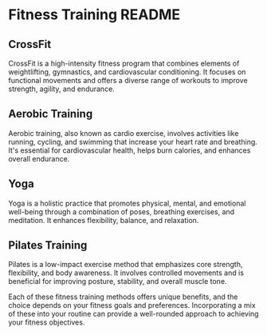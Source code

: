# Fitness Training README

## CrossFit
CrossFit is a high-intensity fitness program that combines elements of weightlifting, gymnastics, and cardiovascular conditioning. It focuses on functional movements and offers a diverse range of workouts to improve strength, agility, and endurance.

## Aerobic Training
Aerobic training, also known as cardio exercise, involves activities like running, cycling, and swimming that increase your heart rate and breathing. It's essential for cardiovascular health, helps burn calories, and enhances overall endurance.

## Yoga
Yoga is a holistic practice that promotes physical, mental, and emotional well-being through a combination of poses, breathing exercises, and meditation. It enhances flexibility, balance, and relaxation.

## Pilates Training
Pilates is a low-impact exercise method that emphasizes core strength, flexibility, and body awareness. It involves controlled movements and is beneficial for improving posture, stability, and overall muscle tone.

Each of these fitness training methods offers unique benefits, and the choice depends on your fitness goals and preferences. Incorporating a mix of these into your routine can provide a well-rounded approach to achieving your fitness objectives.
